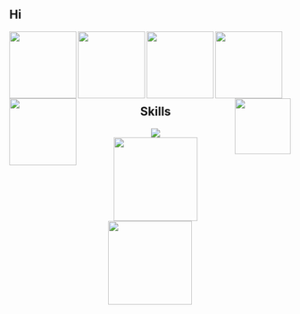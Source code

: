 ## Hi

<div align="center">
  <img align="left" src="https://media.tenor.com/FFT4ra-XzRkAAAAd/nose-fur.gif" width="120" height="120" />
  <img align="left" src="https://media.tenor.com/kDk4lwsitdcAAAAC/cat-cat-eating-corn.gif" width="120" height="120" />
  <img align="left" src="https://media.tenor.com/t6-n6HOctngAAAAd/dog-funny-dog.gif" width="120" height="120" />
  <img align="left" src="https://media.tenor.com/wuyEcsxrvQwAAAAC/club-penguin-ghosthy.gif" width="120" height="120" />
  <img align="left" src="https://media.tenor.com/NQfq1liFH-8AAAAd/byuntear-sad.gif" width="120" height="120" />
  <a href="https://celso-henrique.vercel.app/" title="Enter the portal">
    <img src="https://static.wikia.nocookie.net/minecraft/images/f/fd/NetherPortalAnimated.gif/revision/latest?cb=20200112000746" align="right" width="100" /><br>
  </a>
  <br />
  <br />
  <br />
  <br />
  <br />
</div>
<div align="center">
  
  ## Skills
  <a href="https://skillicons.dev">
    <img src="https://skillicons.dev/icons?i=next,js,html,css,git,github,vscode,linux,bots,powershell" />
  </a>
</div>
<div align="center">
  <img height="150cm" src="https://github-readme-stats.vercel.app/api?username=NotHiaki&show_icons=true&theme=github_dark&include_all_commits=true&count_private=true"/>
  <img height="150cm" src="https://github-readme-stats.vercel.app/api/top-langs/?username=NotHiaki&layout=compact&langs_count=7&theme=github_dark" />
</div>

